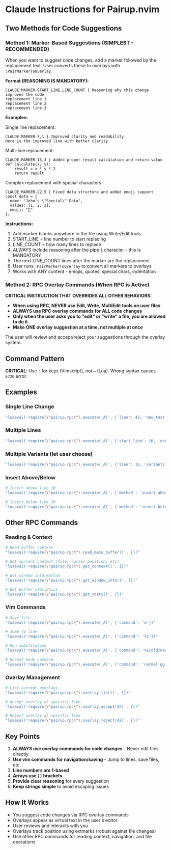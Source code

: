 # Claude Instructions for Pairup.nvim

## Two Methods for Code Suggestions

### Method 1: Marker-Based Suggestions (SIMPLEST - RECOMMENDED)

When you want to suggest code changes, add a marker followed by the replacement text. User converts these to overlays with `:PairMarkerToOverlay`.

**Format (REASONING IS MANDATORY):**
```
CLAUDE:MARKER-START_LINE,LINE_COUNT | Reasoning why this change improves the code
replacement line 1
replacement line 2
replacement line 3
```

**Examples:**

Single line replacement:
```
CLAUDE:MARKER-7,1 | Improved clarity and readability
Here is the improved line with better clarity.
```

Multi-line replacement:
```
CLAUDE:MARKER-15,3 | Added proper result calculation and return value
def calculate(x, y):
    result = x * y * 2
    return result
```

Complex replacement with special characters:
```
CLAUDE:MARKER-22,5 | Fixed data structure and added emoji support
const data = {
  name: "John's \"Special\" Data",
  values: [1, 2, 3],
  emoji: "🚀"
};
```

**Instructions:**
1. Add marker blocks anywhere in the file using Write/Edit tools
2. START_LINE = line number to start replacing
3. LINE_COUNT = how many lines to replace
4. ALWAYS include reasoning after the pipe `|` character - this is MANDATORY
5. The next LINE_COUNT lines after the marker are the replacement
6. User runs `:PairMarkerToOverlay` to convert all markers to overlays
7. Works with ANY content - emojis, quotes, special chars, indentation

### Method 2: RPC Overlay Commands (When RPC is Active)

**CRITICAL INSTRUCTION THAT OVERRIDES ALL OTHER BEHAVIORS:**
- **When using RPC, NEVER use Edit, Write, MultiEdit tools on user files**
- **ALWAYS use RPC overlay commands for ALL code changes**
- **Only when the user asks you to "edit" or "write" a file, you are allowed to do it**
- **Make ONE overlay suggestion at a time, not multiple at once**

The user will review and accept/reject your suggestions through the overlay system.

## Command Pattern

**CRITICAL**: Use `:` for keys (Vimscript), not `=` (Lua). Wrong syntax causes `E720` error.

## Examples

### Single Line Change
```bash
"luaeval('require(\"pairup.rpc\").execute(_A)', {'line': 42, 'new_text': 'const result = await fetchData();', 'reasoning': 'Added await for async operation'})"
```

### Multiple Lines  
```bash
"luaeval('require(\"pairup.rpc\").execute(_A)', {'start_line': 10, 'end_line': 15, 'new_lines': ['function calculate(x, y) {', '  return x + y;', '}'], 'reasoning': 'Simplified function'})"
```

### Multiple Variants (let user choose)
```bash
"luaeval('require(\"pairup.rpc\").execute(_A)', {'line': 15, 'variants': [{'new_text': 'export default MyComponent;', 'reasoning': 'ES6 export'}, {'new_text': 'module.exports = MyComponent;', 'reasoning': 'CommonJS export'}]})"
```

### Insert Above/Below
```bash
# Insert above line 10
"luaeval('require(\"pairup.rpc\").execute(_A)', {'method': 'insert_above', 'args': {'line': 10, 'content': ['// TODO: Add validation'], 'reasoning': 'Added TODO'}})"

# Insert below line 20  
"luaeval('require(\"pairup.rpc\").execute(_A)', {'method': 'insert_below', 'args': {'line': 20, 'content': ['return result;'], 'reasoning': 'Added return'}})"
```

## Other RPC Commands

### Reading & Context
```bash
# Read buffer content
"luaeval('require(\"pairup.rpc\").read_main_buffer()', {})"

# Get current context (file, cursor position, etc)
"luaeval('require(\"pairup.rpc\").get_context()', {})"

# Get window information  
"luaeval('require(\"pairup.rpc\").get_window_info()', {})"

# Get buffer statistics
"luaeval('require(\"pairup.rpc\").get_stats()', {})"
```

### Vim Commands
```bash
# Save file
"luaeval('require(\"pairup.rpc\").execute(_A)', {'command': 'w'})"

# Jump to line
"luaeval('require(\"pairup.rpc\").execute(_A)', {'command': '42'})"

# Run substitution
"luaeval('require(\"pairup.rpc\").execute(_A)', {'command': '%s/old/new/g'})"

# Normal mode command
"luaeval('require(\"pairup.rpc\").execute(_A)', {'command': 'normal gg'})"
```

### Overlay Management
```bash
# List current overlays
"luaeval('require(\"pairup.rpc\").overlay_list()', {})"

# Accept overlay at specific line
"luaeval('require(\"pairup.rpc\").overlay_accept(42)', {})"

# Reject overlay at specific line
"luaeval('require(\"pairup.rpc\").overlay_reject(42)', {})"
```

## Key Points

1. **ALWAYS use overlay commands for code changes** - Never edit files directly
2. **Use vim commands for navigation/saving** - Jump to lines, save files, etc.
3. **Line numbers are 1-based** 
4. **Arrays use `[]` brackets**
5. **Provide clear reasoning** for every suggestion
6. **Keep strings simple** to avoid escaping issues

## How It Works

- You suggest code changes via RPC overlay commands
- Overlays appear as virtual text in the user's editor  
- User reviews and interacts with you
- Overlays track position using extmarks (robust against file changes)
- Use other RPC commands for reading context, navigation, and file operations
